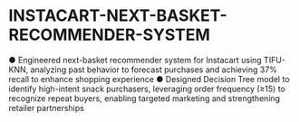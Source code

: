 # INSTACART-NEXT-BASKET-RECOMMENDER-SYSTEM

● Engineered next-basket recommender system for Instacart using TIFU-KNN, analyzing past behavior to forecast purchases and achieving 37% recall to enhance shopping experience
● Designed Decision Tree model to identify high-intent snack purchasers, leveraging order frequency (≥15) to recognize repeat buyers, enabling targeted marketing and strengthening retailer partnerships
